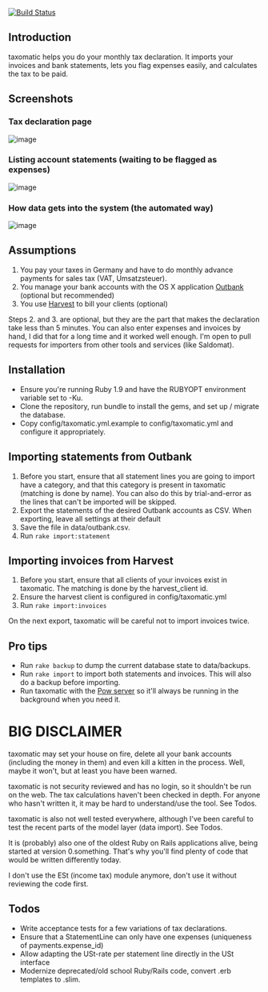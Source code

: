 [![Build Status](https://api.travis-ci.org/phillipoertel/taxomatic.png?branch=master)](https://travis-ci.org/phillipoertel/taxomatic)

## Introduction

taxomatic helps you do your monthly tax declaration. It imports your invoices and bank statements, lets you flag expenses easily, and calculates the tax to be paid.

## Screenshots

### Tax declaration page

![image](https://raw.github.com/phillipoertel/taxomatic/master/doc/screenshots/tax_declaration.png)

### Listing account statements (waiting to be flagged as expenses)

![image](https://raw.github.com/phillipoertel/taxomatic/master/doc/screenshots/statement_lines.png)

### How data gets into the system (the automated way)

![image](https://raw.github.com/phillipoertel/taxomatic/master/doc/screenshots/rake_import.png)

## Assumptions

1. You pay your taxes in Germany and have to do monthly advance payments for sales tax (VAT, Umsatzsteuer).
1. You manage your bank accounts with the OS X application [Outbank](http://www.outbank.de/) (optional but recommended)
1. You use [Harvest](http://www.getharvest.com) to bill your clients (optional)

Steps 2. and 3. are optional, but they are the part that makes the declaration take less than 5 minutes. 
You can also enter expenses and invoices by hand, I did that for a long time and it worked well enough. I'm open to pull requests for importers from other tools and services (like Saldomat).

## Installation

* Ensure you're running Ruby 1.9 and have the RUBYOPT environment variable set to -Ku.
* Clone the repository, run bundle to install the gems, and set up / migrate the database.
* Copy config/taxomatic.yml.example to config/taxomatic.yml and configure it appropriately.

## Importing statements from Outbank

1. Before you start, ensure that all statement lines you are going to import have a category, and that this category is present in taxomatic (matching is done by name). You can also do this by trial-and-error as the lines that can't be imported will be skipped.
1. Export the statements of the desired Outbank accounts as CSV. When exporting, leave all settings at their default
2. Save the file in data/outbank.csv. 
3. Run `rake import:statement`

## Importing invoices from Harvest

1. Before you start, ensure that all clients of your invoices exist in taxomatic. The matching is done by the harvest_client id.
2. Ensure the harvest client is configured in config/taxomatic.yml
3. Run `rake import:invoices`

On the next export, taxomatic will be careful not to import invoices twice.

## Pro tips

* Run `rake backup` to dump the current database state to data/backups.
* Run `rake import` to import both statements and invoices. This will also do a backup before importing.
* Run taxomatic with the [Pow server](http://pow.cx) so it'll always be running in the background when you need it.

# BIG DISCLAIMER

taxomatic may set your house on fire, delete all your bank accounts (including the money in them) and even kill a kitten in the process. Well, maybe it won't, but at least you have been warned.

taxomatic is not security reviewed and has no login, so it shouldn't be run on the web. The tax calculations haven't been checked in depth. For anyone who hasn't written it, it may be hard to understand/use the tool. See Todos.

taxomatic is also not well tested everywhere, although I've been careful to test the recent parts of the model layer (data import). See Todos.

It is (probably) also one of the oldest Ruby on Rails applications alive, being started at version 0.something. That's why you'll find plenty of code that would be written differently today.

I don't use the ESt (income tax) module anymore, don't use it without reviewing the code first.

## Todos

* Write acceptance tests for a few variations of tax declarations.
* Ensure that a StatementLine can only have one expenses (uniqueness of payments.expense_id)
* Allow adapting the USt-rate per statement line directly in the USt interface
* Modernize deprecated/old school Ruby/Rails code, convert .erb templates to .slim.